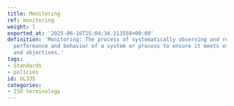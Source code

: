 ```yaml
---
title: Monitoring
ref: monitoring
weight: 1
exported_at: '2025-06-16T15:04:34.213558+00:00'
definition: 'Monitoring: The process of systematically observing and recording the
  performance and behavior of a system or process to ensure it meets established standards
  and objectives.'
tags:
- Standards
- policies
id: GL335
categories:
- ISO terminology
---
```


